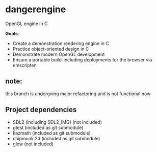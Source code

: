 dangerengine
==============
OpenGL engine in C


**Goals**:

* Create a demonstration rendering engine in C
* Practice object-oriented design in C
* Demonstrate modern OpenGL development
* Ensure a portable build-including deployments for the browser via emscripten


## note:
this branch is undergoing major refactoring and
is not functional now

## Project dependencies

* SDL2 (including SDL2_IMG) (not included)
* gtest (included as git submodule)
* kazmath (included as git submodule)
* chipmunk 2d (included as git submodule)
* glew (not included)




